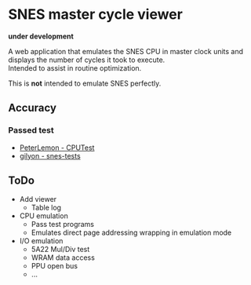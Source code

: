 # SNES master cycle viewer  

**under development**  

A web application that emulates the SNES CPU in master clock units and displays the number of cycles it took to execute.  
Intended to assist in routine optimization.  

This is **not** intended to emulate SNES perfectly.  

## Accuracy  

### Passed test  

* [PeterLemon - CPUTest](https://github.com/PeterLemon/SNES)  
* [gilyon - snes-tests](https://github.com/gilyon/snes-tests)  

## ToDo  

* Add viewer  
	* Table log  
* CPU emulation  
	* Pass test programs  
	* Emulates direct page addressing wrapping in emulation mode  
* I/O emulation  
	* 5A22 Mul/Div test  
	* WRAM data access  
	* PPU open bus  
	* ...  
